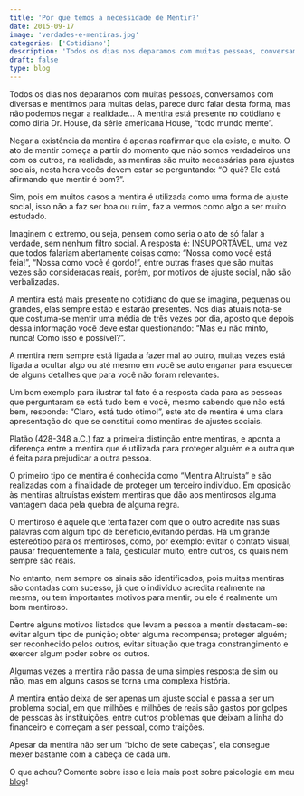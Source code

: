 ```yaml
---
title: 'Por que temos a necessidade de Mentir?'
date: 2015-09-17
image: 'verdades-e-mentiras.jpg'
categories: ['Cotidiano']
description: 'Todos os dias nos deparamos com muitas pessoas, conversamos com diversas e mentimos para muitas delas...Mas porque temos a necessidade de mentir?'
draft: false
type: blog
---
```


Todos os dias nos deparamos com muitas pessoas, conversamos com diversas e mentimos para muitas delas, parece duro falar desta forma, mas não podemos negar a realidade… A mentira está presente no cotidiano e como diria Dr. House, da série americana House, “todo mundo mente”.

Negar a existência da mentira é apenas reafirmar que ela existe, e muito. O ato de mentir começa a partir do momento que não somos verdadeiros uns com os outros, na realidade, as mentiras são muito necessárias para ajustes sociais, nesta hora vocês devem estar se perguntando: “O quê? Ele está afirmando que mentir é bom?”.

Sim, pois em muitos casos a mentira é utilizada como uma forma de ajuste social, isso não a faz ser boa ou ruim, faz a vermos como algo a ser muito estudado.

Imaginem o extremo, ou seja, pensem como seria o ato de só falar a verdade, sem nenhum filtro social. A resposta é: INSUPORTÁVEL, uma vez que todos falariam abertamente coisas como: “Nossa como você está feia!”, “Nossa como você é gordo!”, entre outras frases que são muitas vezes são consideradas reais, porém, por motivos de ajuste social, não são verbalizadas.

A mentira está mais presente no cotidiano do que se imagina, pequenas ou grandes, elas sempre estão e estarão presentes. Nos dias atuais nota-se que costuma-se mentir uma média de três vezes por dia, aposto que depois dessa informação você deve estar questionando: “Mas eu não minto, nunca! Como isso é possível?”.

A mentira nem sempre está ligada a fazer mal ao outro, muitas vezes está ligada a ocultar algo ou até mesmo em você se auto enganar para esquecer de alguns detalhes que para você não foram relevantes.

Um bom exemplo para ilustrar tal fato é a resposta dada para as pessoas que perguntaram se está tudo bem e você, mesmo sabendo que não está bem, responde: “Claro, está tudo ótimo!”, este ato de mentira é uma clara apresentação do que se constitui como mentiras de ajustes sociais.

Platão (428-348 a.C.) faz a primeira distinção entre mentiras, e aponta a diferença entre a mentira que é utilizada para proteger alguém e a outra que é feita para prejudicar a outra pessoa.

O primeiro tipo de mentira é conhecida como “Mentira Altruísta” e são realizadas com a finalidade de proteger um terceiro indivíduo. Em oposição às mentiras altruístas existem mentiras que dão aos mentirosos alguma vantagem dada pela quebra de alguma regra.

O mentiroso é aquele que tenta fazer com que o outro acredite nas suas palavras com algum tipo de benefício,evitando perdas. Há um grande estereótipo para os mentirosos, como, por exemplo: evitar o contato visual, pausar frequentemente a fala, gesticular muito, entre outros, os quais nem sempre são reais.

No entanto, nem sempre os sinais são identificados, pois muitas mentiras são contadas com sucesso, já que o indivíduo acredita realmente na mesma, ou tem importantes motivos para mentir, ou ele é realmente um bom mentiroso.

Dentre alguns motivos listados que levam a pessoa a mentir destacam-se: evitar algum tipo de punição; obter alguma recompensa; proteger alguém; ser reconhecido pelos outros, evitar situação que traga constrangimento e exercer algum poder sobre os outros.

Algumas vezes a mentira não passa de uma simples resposta de sim ou não, mas em alguns casos se torna uma complexa história.

A mentira então deixa de ser apenas um ajuste social e passa a ser um problema social, em que milhões e milhões de reais são gastos por golpes de pessoas às instituições, entre outros problemas que deixam a linha do financeiro e começam a ser pessoal, como traições.

Apesar da mentira não ser um “bicho de sete cabeças”, ela consegue mexer bastante com a cabeça de cada um.

O que achou? Comente sobre isso e leia mais post sobre psicologia em meu [blog](/blog/)!
